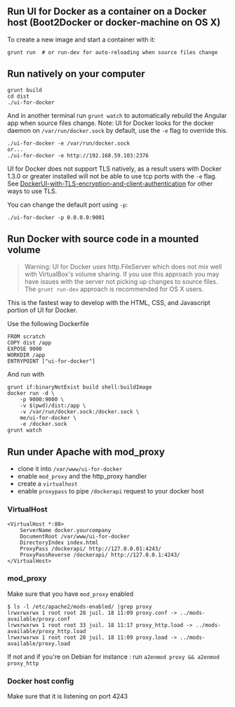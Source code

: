 ## Run UI for Docker as a container on a Docker host (Boot2Docker or docker-machine on OS X)
To create a new image and start a container with it:
```
grunt run  # or run-dev for auto-reloading when source files change
```

## Run natively on your computer
```
grunt build
cd dist
./ui-for-docker

```
And in another terminal run `grunt watch` to automatically rebuild the Angular app when source files change.
Note: UI for Docker looks for the docker daemon on `/var/run/docker.sock` by default, use the `-e` flag to override this. 
```
./ui-for-docker -e /var/run/docker.sock
or...
./ui-for-docker -e http://192.168.59.103:2376
```
UI for Docker does not support TLS natively, as a result users with Docker 1.3.0 or greater installed will not be able to use tcp ports with the `-e` flag. See [DockerUI-with-TLS-encryption-and-client-authentication](https://github.com/crosbymichael/dockerui/wiki/DockerUI-with-TLS-encryption-and-client-authentication) for other ways to use TLS. 

You can change the default port using `-p`:
```
./ui-for-docker -p 0.0.0.0:9001
```

## Run Docker with source code in a mounted volume

> Warning: UI for Docker uses http.FileServer which does not mix well with VirtualBox's volume sharing. If you use this approach you may have issues with the server not picking up changes to source files. The `grunt run-dev` approach is recommended for OS X users. 

This is the fastest way to develop with the HTML, CSS, and Javascript portion of UI for Docker.

Use the following Dockerfile
```
FROM scratch
COPY dist /app
EXPOSE 9000
WORKDIR /app
ENTRYPOINT ["ui-for-docker"]
```
And run with 
```
grunt if:binaryNotExist build shell:buildImage
docker run -d \
    -p 9000:9000 \
    -v $(pwd)/dist:/app \
    -v /var/run/docker.sock:/docker.sock \
    me/ui-for-docker \
    -e /docker.sock
grunt watch
```

## Run under Apache with mod_proxy

- clone it into `/var/www/ui-for-docker`
- enable `mod_proxy` and the http_proxy handler
- create a `virtualhost`
- enable `proxypass` to pipe `/dockerapi` request to your docker host

### VirtualHost

```
<VirtualHost *:80>
    ServerName docker.yourcompany
    DocumentRoot /var/www/ui-for-docker
    DirectoryIndex index.html
    ProxyPass /dockerapi/ http://127.0.0.01:4243/
    ProxyPassReverse /dockerapi/ http://127.0.0.1:4243/
</VirtualHost>
```

### mod_proxy

Make sure that you have `mod_proxy` enabled

```
$ ls -l /etc/apache2/mods-enabled/ |grep proxy
lrwxrwxrwx 1 root root 28 juil. 18 11:09 proxy.conf -> ../mods-available/proxy.conf
lrwxrwxrwx 1 root root 33 juil. 18 11:17 proxy_http.load -> ../mods-available/proxy_http.load
lrwxrwxrwx 1 root root 28 juil. 18 11:09 proxy.load -> ../mods-available/proxy.load
```

If not and if you're on Debian for instance : run `a2enmod proxy && a2enmod proxy_http`

### Docker host config

Make sure that it is listening on port 4243